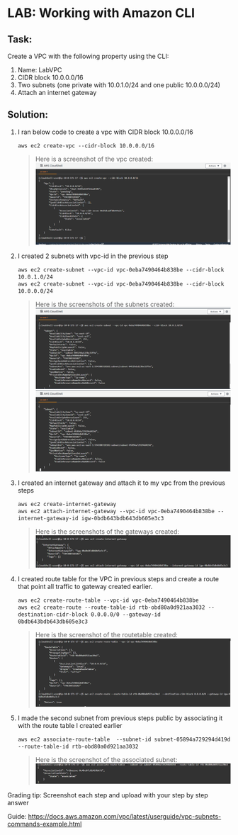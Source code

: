 # LAB: Working with Amazon CLI

## Task:

Create a VPC with the following property using the CLI:

1.  Name: LabVPC
2.  CIDR block 10.0.0.0/16
3.  Two subnets (one private with 10.0.1.0/24 and one public  10.0.0.0/24)
4.   Attach an internet gateway

## Solution:
1. I ran below code to create a vpc with CIDR block 10.0.0.0/16
    ```
    aws ec2 create-vpc --cidr-block 10.0.0.0/16

    ```

    > Here is a screenshot of the vpc created:
    ![VPC](vpccreate.PNG)

2. I created 2 subnets with vpc-id in the previous step 
    ```
    aws ec2 create-subnet --vpc-id vpc-0eba7490464b838be --cidr-block 10.0.1.0/24
    aws ec2 create-subnet --vpc-id vpc-0eba7490464b838be --cidr-block 10.0.0.0/24

    ```

    > Here is the screenshots of the subnets created:
    ![subnet1](subnetcreate.PNG)
    ![subnet2](subnetcreate2.PNG)

3. I created an internet gateway and attach it to my vpc from the previous steps
    ```
    aws ec2 create-internet-gateway
    aws ec2 attach-internet-gateway --vpc-id vpc-0eba7490464b838be --internet-gateway-id igw-0bdb643bdb643db605e3c3

    ```
    > Here is the screenshots of the gateways created:
    ![internetgateway](create-attach-gateway.PNG)

4. I created route table for the VPC in previous steps and create a route that point all traffic to gateway created earlier.
    ```
    aws ec2 create-route-table --vpc-id vpc-0eba7490464b838be
    aws ec2 create-route --route-table-id rtb-obd80a0d921aa3032 --destination-cidr-block 0.0.0.0/0 --gateway-id 0bdb643bdb643db605e3c3

    ```
    > Here is the screenshot of the routetable created:
    ![routetable](routetable.PNG)

5. I made the second subnet from previous steps public by associating it with the route table I created earlier
    ```
    aws ec2 associate-route-table  --subnet-id subnet-05894a729294d419d --route-table-id rtb-obd80a0d921aa3032

    ```
    > Here is the screenshot of the associated subnet:
    ![Associated Subnet](associatedsubnet.PNG)





Grading tip:  Screenshot each step and upload with your step by step answer


Guide:
https://docs.aws.amazon.com/vpc/latest/userguide/vpc-subnets-commands-example.html

